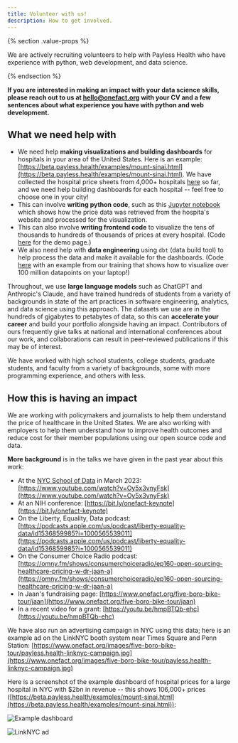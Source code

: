 ```yaml
---
title: Volunteer with us!
description: How to get involved.
---
```


{% section .value-props %}

We are actively recruiting volunteers to help with Payless Health who have experience with python, web development, and data science. 

{% endsection %}

**If you are interested in making an impact with your data science skills, please reach out to us at [hello@onefact.org](mailto:hello@onefact.org) with your CV and a few sentences about what experience you have with python and web development.** 

## What we need help with

* We need help **making visualizations and building dashboards** for hospitals in your area of the United States. Here is an example: [https://beta.payless.health/examples/mount-sinai.html](https://beta.payless.health/examples/mount-sinai.html). We have collected the hospital price sheets from 4,000+ hospitals [here](https://data.payless.health/#hospital_price_transparency/) so far, and we need help building dashboards for each hospital -- feel free to choose one in your city!
* This can involve **writing python code**, such as this [Jupyter notebook](https://colab.research.google.com/github/onefact/data_build_tool_payless.health/blob/main/notebooks/230809-mount-sinai.ipynb) which shows how the price data was retrieved from the hospita's website and processed for the visualization.
* This can also involve **writing frontend code** to visualize the tens of thousands to hundreds of thousands of prices at every hospital. (Code [here](https://github.com/onefact/beta.payless.health/blob/main/docs/examples/mount-sinai.md) for the demo page.)
* We also need help with **data engineering** using `dbt` (data build tool) to help process the data and make it available for the dashboards. (Code [here](https://colab.research.google.com/github/onefact/datathinking.org-codespace/blob/main/notebooks/princeton-university/week-1-visualizing-33-million-phone-calls-in-new-york-city.ipynb) with an example from our training that shows how to visualize over 100 million datapoints on your laptop!)

Throughout, we use **large language models** such as ChatGPT and Anthropic's Claude, and have trained hundreds of students from a variety of backgrounds in state of the art practices in software engineering, analytics, and data science using this approach. The datasets we use are in the hundreds of gigabytes to petabytes of data, so this can **accelerate your career** and build your portfolio alongside having an impact. Contributors of ours frequently give talks at national and international conferences about our work, and collaborations can result in peer-reviewed publications if this may be of interest.

We have worked with high school students, college students, graduate students, and faculty from a variety of backgrounds, some with more programming experience, and others with less. 

## How this is having an impact

We are working with policymakers and journalists to help them understand the price of healthcare in the United States. We are also working with employers to help them understand how to improve health outcomes and reduce cost for their member populations using our open source code and data.

**More background** is in the talks we have given in the past year about this work:

* At the [NYC School of Data](https://nycsodata23.sched.com/event/1JUZc) in March 2023: [https://www.youtube.com/watch?v=Oy5x3vnyFsk](https://www.youtube.com/watch?v=Oy5x3vnyFsk)
* At an NIH conference: [https://bit.ly/onefact-keynote](https://bit.ly/onefact-keynote)
* On the Liberty, Equality, Data podcast: [https://podcasts.apple.com/us/podcast/liberty-equality-data/id1536859985?i=1000565539011](https://podcasts.apple.com/us/podcast/liberty-equality-data/id1536859985?i=1000565539011)
* On the Consumer Choice Radio podcast: [https://omny.fm/shows/consumerchoiceradio/ep160-open-sourcing-healthcare-pricing-w-dr-jaan-a](https://omny.fm/shows/consumerchoiceradio/ep160-open-sourcing-healthcare-pricing-w-dr-jaan-a)
* In Jaan's fundraising page: [https://www.onefact.org/five-boro-bike-tour/jaan](https://www.onefact.org/five-boro-bike-tour/jaan)
* In a recent video for a grant: [https://youtu.be/hmpBTQb-ehc](https://youtu.be/hmpBTQb-ehc)

We have also run an advertising campaign in NYC using this data; here is an example ad on the LinkNYC booth system near Times Square and Penn Station: [https://www.onefact.org/images/five-boro-bike-tour/payless.health-linknyc-campaign.jpg](https://www.onefact.org/images/five-boro-bike-tour/payless.health-linknyc-campaign.jpg)

Here is a screenshot of the example dashboard of hospital prices for a large hospital in NYC with $2bn in revenue -- this shows 106,000+ prices ([https://beta.payless.health/examples/mount-sinai.html](https://beta.payless.health/examples/mount-sinai.html)):

![Example dashboard](https://user-images.githubusercontent.com/5317244/262161840-0a506b94-8d21-435e-b834-dca0541ea157.png)

![LinkNYC ad](images/five-boro-bike-tour/payless.health-linknyc-campaign.jpg)



